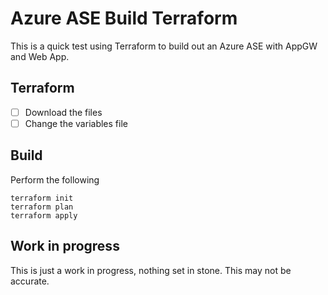 # Azure ASE Build Terraform

This is a quick test using Terraform to build out an Azure ASE with AppGW and Web App.

## Terraform

- [ ] Download the files
- [ ] Change the variables file

## Build 
Perform the following
```
terraform init
terraform plan
terraform apply
```

## Work in progress
This is just a work in progress, nothing set in stone.  This may not be accurate.
